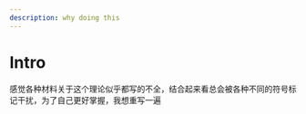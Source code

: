 ```yaml
---
description: why doing this
---
```


# Intro

感觉各种材料关于这个理论似乎都写的不全，结合起来看总会被各种不同的符号标记干扰，为了自己更好掌握，我想重写一遍
